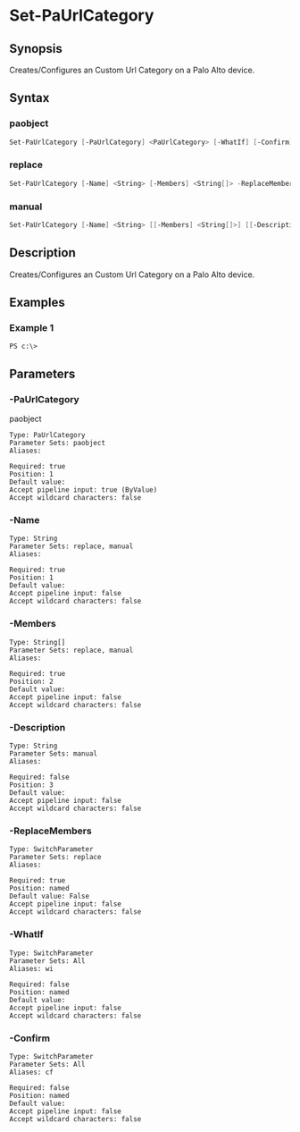 # Set-PaUrlCategory

## Synopsis

Creates/Configures an Custom Url Category on a Palo Alto device.

## Syntax

### paobject

```powershell
Set-PaUrlCategory [-PaUrlCategory] <PaUrlCategory> [-WhatIf] [-Confirm] 
```

### replace

```powershell
Set-PaUrlCategory [-Name] <String> [-Members] <String[]> -ReplaceMembers [-WhatIf] [-Confirm] 
```

### manual

```powershell
Set-PaUrlCategory [-Name] <String> [[-Members] <String[]>] [[-Description] <String>] [-WhatIf] [-Confirm] 
```

## Description

Creates/Configures an Custom Url Category on a Palo Alto device.

## Examples

### Example 1

```
PS c:\> 
```













## Parameters

### -PaUrlCategory

paobject

```asciidoc
Type: PaUrlCategory
Parameter Sets: paobject
Aliases: 

Required: true
Position: 1
Default value: 
Accept pipeline input: true (ByValue)
Accept wildcard characters: false
```
### -Name


```asciidoc
Type: String
Parameter Sets: replace, manual
Aliases: 

Required: true
Position: 1
Default value: 
Accept pipeline input: false
Accept wildcard characters: false
```
### -Members


```asciidoc
Type: String[]
Parameter Sets: replace, manual
Aliases: 

Required: true
Position: 2
Default value: 
Accept pipeline input: false
Accept wildcard characters: false
```
### -Description


```asciidoc
Type: String
Parameter Sets: manual
Aliases: 

Required: false
Position: 3
Default value: 
Accept pipeline input: false
Accept wildcard characters: false
```
### -ReplaceMembers


```asciidoc
Type: SwitchParameter
Parameter Sets: replace
Aliases: 

Required: true
Position: named
Default value: False
Accept pipeline input: false
Accept wildcard characters: false
```
### -WhatIf


```asciidoc
Type: SwitchParameter
Parameter Sets: All
Aliases: wi

Required: false
Position: named
Default value: 
Accept pipeline input: false
Accept wildcard characters: false
```
### -Confirm


```asciidoc
Type: SwitchParameter
Parameter Sets: All
Aliases: cf

Required: false
Position: named
Default value: 
Accept pipeline input: false
Accept wildcard characters: false
```


